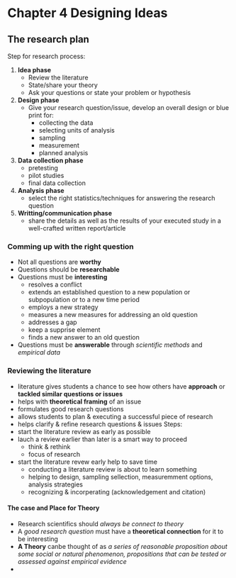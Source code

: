 # Chapter 4 Designing Ideas
## The research plan
Step for research process:
1. __Idea phase__
   - Review the literature
   - State/share your theory
   - Ask your questions or state your problem or hypothesis
2. __Design phase__
   - Give your research question/issue, develop an overall design or blue print for:
     - collecting the data
     - selecting units of analysis
     - sampling
     - measurement
     - planned analysis
3. __Data collection phase__
    - pretesting
    - pilot studies
    - final data collection
4. __Analysis phase__
   - select the right statistics/techniques for answering the research question
5. __Writting/communication phase__
   - share the details as well as the results of your executed study in a well-crafted written report/article
### Comming up with the right question
- Not all questions are **worthy**
- Questions should be **researchable**
- Questions must be **interesting**
  - resolves a conflict
  - extends an established question to a new population or subpopulation or to a new time period
  - employs a new strategy
  - measures a new measures for addressing an old question
  - addresses a gap
  - keep a supprise element
  - finds a new answer to an old question
- Questions must be **answerable** through _scientific methods_ and _empirical data_
### Reviewing the literature
- literature gives students a chance to see how others have **approach** or **tackled similar questions or issues**
- helps with **theoretical framing** of an issue
- formulates good research questions
- allows students to plan & executing a successful piece of research
- helps clarify & refine research questions & issues
Steps:
- start the literature review as early as possible
- lauch a review earlier than later is a smart way to proceed
  - think & rethink
  - focus of research
- start the literature revew early help to save time
  - conducting a literature review is about to learn something
  - helping to design, sampling sellection, measuremment options, analysis strategies
  - recognizing & incorperating (acknowledgement and citation)

#### The case and Place for Theory
- Research scientifics should *always be connect to theory*
- A *good research question* must have a __theoretical connection__ for it to be interesting
- __A Theory__ canbe thought of as *a series of reasonable proposition about some social or natural phenomenon, propositions that can be tested or assessed against empirical evidence*
- 








